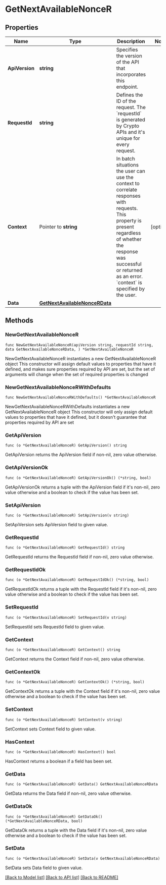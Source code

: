 # GetNextAvailableNonceR

## Properties

Name | Type | Description | Notes
------------ | ------------- | ------------- | -------------
**ApiVersion** | **string** | Specifies the version of the API that incorporates this endpoint. | 
**RequestId** | **string** | Defines the ID of the request. The &#x60;requestId&#x60; is generated by Crypto APIs and it&#39;s unique for every request. | 
**Context** | Pointer to **string** | In batch situations the user can use the context to correlate responses with requests. This property is present regardless of whether the response was successful or returned as an error. &#x60;context&#x60; is specified by the user. | [optional] 
**Data** | [**GetNextAvailableNonceRData**](GetNextAvailableNonceRData.md) |  | 

## Methods

### NewGetNextAvailableNonceR

`func NewGetNextAvailableNonceR(apiVersion string, requestId string, data GetNextAvailableNonceRData, ) *GetNextAvailableNonceR`

NewGetNextAvailableNonceR instantiates a new GetNextAvailableNonceR object
This constructor will assign default values to properties that have it defined,
and makes sure properties required by API are set, but the set of arguments
will change when the set of required properties is changed

### NewGetNextAvailableNonceRWithDefaults

`func NewGetNextAvailableNonceRWithDefaults() *GetNextAvailableNonceR`

NewGetNextAvailableNonceRWithDefaults instantiates a new GetNextAvailableNonceR object
This constructor will only assign default values to properties that have it defined,
but it doesn't guarantee that properties required by API are set

### GetApiVersion

`func (o *GetNextAvailableNonceR) GetApiVersion() string`

GetApiVersion returns the ApiVersion field if non-nil, zero value otherwise.

### GetApiVersionOk

`func (o *GetNextAvailableNonceR) GetApiVersionOk() (*string, bool)`

GetApiVersionOk returns a tuple with the ApiVersion field if it's non-nil, zero value otherwise
and a boolean to check if the value has been set.

### SetApiVersion

`func (o *GetNextAvailableNonceR) SetApiVersion(v string)`

SetApiVersion sets ApiVersion field to given value.


### GetRequestId

`func (o *GetNextAvailableNonceR) GetRequestId() string`

GetRequestId returns the RequestId field if non-nil, zero value otherwise.

### GetRequestIdOk

`func (o *GetNextAvailableNonceR) GetRequestIdOk() (*string, bool)`

GetRequestIdOk returns a tuple with the RequestId field if it's non-nil, zero value otherwise
and a boolean to check if the value has been set.

### SetRequestId

`func (o *GetNextAvailableNonceR) SetRequestId(v string)`

SetRequestId sets RequestId field to given value.


### GetContext

`func (o *GetNextAvailableNonceR) GetContext() string`

GetContext returns the Context field if non-nil, zero value otherwise.

### GetContextOk

`func (o *GetNextAvailableNonceR) GetContextOk() (*string, bool)`

GetContextOk returns a tuple with the Context field if it's non-nil, zero value otherwise
and a boolean to check if the value has been set.

### SetContext

`func (o *GetNextAvailableNonceR) SetContext(v string)`

SetContext sets Context field to given value.

### HasContext

`func (o *GetNextAvailableNonceR) HasContext() bool`

HasContext returns a boolean if a field has been set.

### GetData

`func (o *GetNextAvailableNonceR) GetData() GetNextAvailableNonceRData`

GetData returns the Data field if non-nil, zero value otherwise.

### GetDataOk

`func (o *GetNextAvailableNonceR) GetDataOk() (*GetNextAvailableNonceRData, bool)`

GetDataOk returns a tuple with the Data field if it's non-nil, zero value otherwise
and a boolean to check if the value has been set.

### SetData

`func (o *GetNextAvailableNonceR) SetData(v GetNextAvailableNonceRData)`

SetData sets Data field to given value.



[[Back to Model list]](../README.md#documentation-for-models) [[Back to API list]](../README.md#documentation-for-api-endpoints) [[Back to README]](../README.md)


